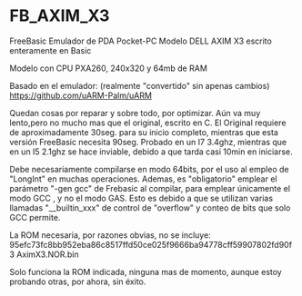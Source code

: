 # FB_AXIM_X3
FreeBasic Emulador de PDA Pocket-PC Modelo DELL AXIM X3 escrito enteramente en Basic

Modelo con CPU PXA260, 240x320 y 64mb de RAM

Basado en el emulador: (realmente "convertido" sin apenas cambios)
https://github.com/uARM-Palm/uARM 


Quedan cosas por reparar y sobre todo, por optimizar. Aún va muy lento,pero no mucho mas que el original, escrito en C.
El Original requiere de aproximadamente 30seg. para su inicio completo, mientras que esta versión FreeBasic necesita 90seg.
Probado en un I7 3.4ghz, mientras que en un I5 2.1ghz se hace inviable, debido a que tarda casi 10min en iniciarse.

Debe necesariamente compilarse en modo 64bits, por el uso al empleo de "LongInt" en muchas operaciones.
Ademas, es "obligatorio" emplear el parámetro "-gen gcc" de Frebasic al compilar, para emplear únicamente el modo GCC , y no el modo GAS.
Esto es debido a que se utilizan varias llamadas "__builtin_xxx" de control de "overflow" y conteo de bits que solo GCC permite.

La ROM necesaria, por razones obvias, no se incluye:
95efc73fc8bb952eba86c8517ffd50ce025f9666ba94778cff59907802fd90f3  AximX3.NOR.bin

Solo funciona la ROM indicada, ninguna mas de momento, aunque estoy probando otras, por ahora, sin éxito.
